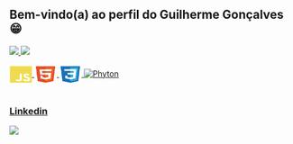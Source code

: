 ## Bem-vindo(a) ao perfil do Guilherme Gonçalves 😁

 <div>
   <a href="https://github.com/GuiLeuck">
   <img height="180em" src="https://github-readme-stats.vercel.app/api?username=GuiLeuck&show_icons=true&theme=tokyonight&include_all_commits=true&count_private=true"/>
   <img height="180em" src="https://github-readme-stats.vercel.app/api/top-langs/?username=GuiLeuck&layout=compact&langs_count=6&theme=tokyonight"/>
</div>
    
<div style="display: inline_block"><br>
  <img align="center" alt="Js" height="30" width="40" src="https://raw.githubusercontent.com/devicons/devicon/master/icons/javascript/javascript-plain.svg">
  <img align="center" alt="HTML" height="30" width="40" src="https://raw.githubusercontent.com/devicons/devicon/master/icons/html5/html5-original.svg">
  <img align="center" alt="CSS" height="30" width="40" src="https://raw.githubusercontent.com/devicons/devicon/master/icons/css3/css3-original.svg">
  <img alingn="center" alt="Phyton" height="30" width="40" src="https://cdn.jsdelivr.net/gh/devicons/devicon@v2.15.1/devicon.min.css">

</div>
 
<br>
 
### Linkedin 
 
<div> 
  <a href="https://www.linkedin.com/in/guilherme-gonçalves-015649112" target="_blank"><img src="https://img.shields.io/badge/-LinkedIn-%230077B5?style=for-the-badge&logo=linkedin&logoColor=white" target="_blank"></a>
</div>
